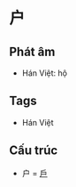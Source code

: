 # 户

## Phát âm
* Hán Việt: hộ

## Tags
* Hán Việt

## Cấu trúc
* 户 = [戶](戶.md)

<script>window.HANZI_FIELD='户';</script>